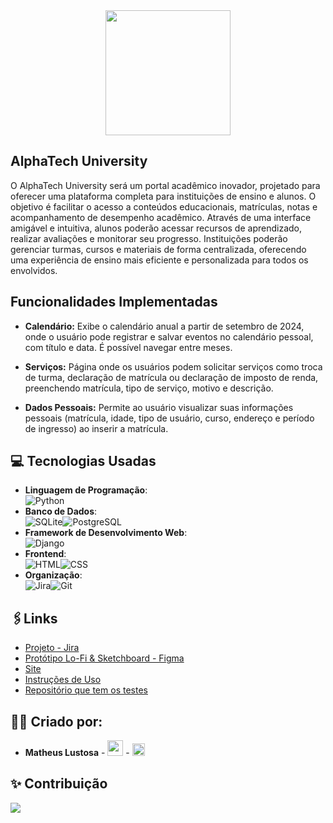 <div align="center">
<img src="https://github.com/user-attachments/assets/63de21b1-4a13-4c3c-9085-8fb93827e6fb" width="200px"style=> 
</div>



## AlphaTech University 

O AlphaTech University será um portal acadêmico inovador, projetado para oferecer uma plataforma completa para instituições de ensino e alunos. O objetivo é facilitar o acesso a conteúdos educacionais, matrículas, notas e acompanhamento de desempenho acadêmico. Através de uma interface amigável e intuitiva, alunos poderão acessar recursos de aprendizado, realizar avaliações e monitorar seu progresso. Instituições poderão gerenciar turmas, cursos e materiais de forma centralizada, oferecendo uma experiência de ensino mais eficiente e personalizada para todos os envolvidos.

## Funcionalidades Implementadas

- **Calendário:** Exibe o calendário anual a partir de setembro de 2024, onde o usuário pode registrar e salvar eventos no calendário pessoal, com título e data. É possível navegar entre meses.

- **Serviços:** Página onde os usuários podem solicitar serviços como troca de turma, declaração de matrícula ou declaração de imposto de renda, preenchendo matrícula, tipo de serviço, motivo e descrição.

- **Dados Pessoais:** Permite ao usuário visualizar suas informações pessoais (matrícula, idade, tipo de usuário, curso, endereço e período de ingresso) ao inserir a matrícula.




## 💻 Tecnologias Usadas
- **Linguagem de Programação**:<br>![Python](https://img.shields.io/badge/Python-3776AB?style=for-the-badge&logo=python&logoColor=white)
- **Banco de Dados**:<br>![SQLite](https://img.shields.io/badge/SQLite-003B57?style=for-the-badge&logo=sqlite&logoColor=white)![PostgreSQL](https://img.shields.io/badge/PostgreSQL-336791?style=for-the-badge&logo=postgresql&logoColor=white)
- **Framework de Desenvolvimento Web**:<br>![Django](https://img.shields.io/badge/Django-092E20?style=for-the-badge&logo=django&logoColor=white)
- **Frontend**:<br>![HTML](https://img.shields.io/badge/HTML5-E34F26?style=for-the-badge&logo=html5&logoColor=white)![CSS](https://img.shields.io/badge/CSS3-1572B6?style=for-the-badge&logo=css3&logoColor=white)
- **Organização**:<br>![Jira](https://img.shields.io/badge/Jira-0052CC?style=for-the-badge&logo=jira&logoColor=white)![Git](https://img.shields.io/badge/git-%23F05033.svg?style=for-the-badge&logo=git&logoColor=white)

## 🖇️Links 
-  [Projeto - Jira](https://cesar-team-c925b8yd.atlassian.net/jira/software/projects/AW/boards/5?atlOrigin=eyJpIjoiOGQyNjQxNmVlNzYxNDUzNmEwMDA5Y2Y4YTZiMmVkMmEiLCJwIjoiaiJ9)
-  [Protótipo Lo-Fi & Sketchboard - Figma](https://www.figma.com/design/7uEuFDZ5T9I2HeTYMGfnR9/FDS-Entrega-1?node-id=0-1&t=nimLCI6xdHeemn50-1)
- [Site](https://alphatech-btdjdsgcg6dff6f4.brazilsouth-01.azurewebsites.net)
- [Instruções de Uso](https://docs.google.com/document/d/1c1OgO7LOwW2Inl0H0sZEEPRcILvZiO6kl6c-bOLQv3Y/edit?usp=sharing)
- [Repositório que tem os testes](https://github.com/pedroguswander/FDS)



## 🙋‍♂️ Criado por:

- **Matheus Lustosa** - <a href="mailto:mclc3@cesar.school"><img src="https://github.com/user-attachments/assets/d910e050-b74b-4dfd-9c58-bd3e6be60e8b" width="25"></a> - <a href="https://www.linkedin.com/in/matheus-lustosa-827010242/"><img src="https://upload.wikimedia.org/wikipedia/commons/c/ca/LinkedIn_logo_initials.png" width="20"></a>


## ✨ Contribuição
<a href="https://github.com/oblipix/ViagemImpacta/graphs/contributors">
  <img src="https://contrib.rocks/image?repo=oblipix/ViagemImpacta" />
</a>
